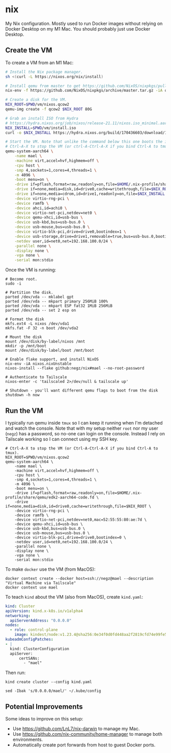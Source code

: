 # nix

My Nix configuration. Mostly used to run Docker images without relying on
Docker Desktop on my M1 Mac. You should probably just use Docker Desktop.

## Create the VM

To create a VM from an M1 Mac:

```bash
# Install the Nix package manager.
sh <(curl -L https://nixos.org/nix/install)

# Install qemu from master to get https://github.com/NixOS/nixpkgs/pull/164908
nix-env -f https://github.com/NixOS/nixpkgs/archive/master.tar.gz -iA qemu

# Create a disk for the VM.
NIX_ROOT=$PWD/vm/nixos.qcow2
qemu-img create -f qcow2 $NIX_ROOT 80G

# Grab an install ISO from Hydra
# https://hydra.nixos.org/job/nixos/release-21.11/nixos.iso_minimal.aarch64-linux/all
NIX_INSTALL=$PWD/vm/install.iso
curl -o $NIX_INSTALL https://hydra.nixos.org/build/170436603/download/1/nixos-minimal-21.11.336635.31aa631dbc4-aarch64-linux.iso

# Start the VM. Note that unlike the command below this one boots the installer.
# Ctrl-A-X to stop the VM (or ctrl-A-Ctrl-A-X if you bind Ctrl-A to tmux).
qemu-system-aarch64 \
    -name mael \
    -machine virt,accel=hvf,highmem=off \
    -cpu host \
    -smp 4,sockets=1,cores=4,threads=1 \
    -m 4096 \
    -boot menu=on \
    -drive if=pflash,format=raw,readonly=on,file=$HOME/.nix-profile/share/qemu/edk2-aarch64-code.fd \
    -drive if=none,media=disk,id=drive0,cache=writethrough,file=$NIX_ROOT \
    -drive if=none,media=cdrom,id=drive1,readonly=on,file=$NIX_INSTALL \
    -device virtio-rng-pci \
    -device ramfb \
    -device ahci,id=achi0 \
    -device virtio-net-pci,netdev=net0 \
    -device qemu-xhci,id=usb-bus \
    -device usb-kbd,bus=usb-bus.0 \
    -device usb-mouse,bus=usb-bus.0 \
    -device virtio-blk-pci,drive=drive0,bootindex=1 \
    -device usb-storage,drive=drive1,removable=true,bus=usb-bus.0,bootindex=0 \
    -netdev user,id=net0,net=192.168.100.0/24 \
    -parallel none \
    -display none \
    -vga none \
    -serial mon:stdio
```

Once the VM is running:

```shell
# Become root.
sudo -i

# Partition the disk.
parted /dev/vda -- mklabel gpt
parted /dev/vda -- mkpart primary 256MiB 100%
parted /dev/vda -- mkpart ESP fat32 1MiB 256MiB
parted /dev/vda -- set 2 esp on

# Format the disk
mkfs.ext4 -L nixos /dev/vda1
mkfs.fat -F 32 -n boot /dev/vda2

# Mount the disk
mount /dev/disk/by-label/nixos /mnt
mkdir -p /mnt/boot
mount /dev/disk/by-label/boot /mnt/boot

# Enable flake support, and install NixOS
nix-env -iA nixos.nixUnstable
nixos-install --flake github:negz/nix#mael --no-root-password

# Authenticate to Tailscale
nixos-enter -c 'tailscaled 2>/dev/null & tailscale up'

# Shutdown - you'll want different qemu flags to boot from the disk
shutdown -h now
```

## Run the VM

I typically run qemu inside `tmux` so I can keep it running when I'm detached
and watch the console. Note that with my setup neither `root` nor my user
(`negz`) has a password, so no-one can login on the console. Instead I rely on
Tailscale working so I can connect using my SSH key.

```
# Ctrl-A-X to stop the VM (or Ctrl-A-Ctrl-A-X if you bind Ctrl-A to tmux).
NIX_ROOT=$PWD/vm/nixos.qcow2
qemu-system-aarch64 \
    -name mael \
    -machine virt,accel=hvf,highmem=off \
    -cpu host \
    -smp 4,sockets=1,cores=4,threads=1 \
    -m 4096 \
    -boot menu=on \
    -drive if=pflash,format=raw,readonly=on,file=$HOME/.nix-profile/share/qemu/edk2-aarch64-code.fd \
    -drive if=none,media=disk,id=drive0,cache=writethrough,file=$NIX_ROOT \
    -device virtio-rng-pci \
    -device ramfb \
    -device virtio-net-pci,netdev=net0,mac=52:55:55:80:ae:7d \
    -device qemu-xhci,id=usb-bus \
    -device usb-kbd,bus=usb-bus.0 \
    -device usb-mouse,bus=usb-bus.0 \
    -device virtio-blk-pci,drive=drive0,bootindex=0 \
    -netdev user,id=net0,net=192.168.100.0/24 \
    -parallel none \
    -display none \
    -vga none \
    -serial mon:stdio
```

To make `docker` use the VM (from MacOS):

```shell
docker context create --docker host=ssh://negz@mael --description "Virtual Machine via Tailscale"
docker context use mael
```

To teach `kind` about the VM (also from MacOS), create `kind.yaml`:

```yaml
kind: Cluster
apiVersion: kind.x-k8s.io/v1alpha4
networking:
  apiServerAddress: "0.0.0.0"
nodes:
  - role: control-plane
    image: kindest/node:v1.23.4@sha256:0e34f0d0fd448aa2f2819cfd74e99fe5793a6e4938b328f657c8e3f81ee0dfb9
kubeadmConfigPatches:
- |
  kind: ClusterConfiguration
  apiServer:
      certSANs:
        - "mael"
```

Then run:

```shell
kind create cluster --config kind.yaml

sed -Ibak 's/0.0.0.0/mael/' ~/.kube/config
```

## Potential Improvements

Some ideas to improve on this setup:

* Use https://github.com/LnL7/nix-darwin to manage my Mac.
* Use https://github.com/nix-community/home-manager to manage both environments.
* Automatically create port forwards from host to guest Docker ports.
